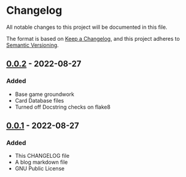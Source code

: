 # Changelog

All notable changes to this project will be documented in this file.

The format is based on [Keep a Changelog](https://keepachangelog.com/en/1.0.0/),
and this project adheres to [Semantic Versioning](https://semver.org/spec/v2.0.0.html).

## [0.0.2] - 2022-08-27

### Added

- Base game groundwork
- Card Database files
- Turned off Docstring checks on flake8

## [0.0.1] - 2022-08-27

### Added

- This CHANGELOG file
- A blog markdown file
- GNU Public License

[0.0.1]: https://github.com/ChocoShell/marvel-snap-simulator/releases/tag/v0.0.1
[0.0.2]: https://github.com/ChocoShell/marvel-snap-simulator/releases/tag/v0.0.2
